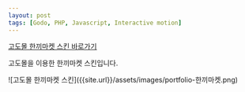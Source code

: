 ```yaml
---
layout: post
tags: [Godo, PHP, Javascript, Interactive motion]
---
```


<div class="text-area">
    <a href="http://sampleimarketing234.godomall.com/" target="_blank">고도몰 한끼마켓 스킨 바로가기</a>
    <p class="info">
        고도몰을 이용한 한끼마켓 스킨입니다.
    </p>
</div>
![고도몰 한끼마켓 스킨]({{site.url}}/assets/images/portfolio-한끼마켓.png)